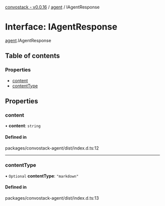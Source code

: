 [convostack - v0.0.16](../README.md) / [agent](../modules/agent.md) / IAgentResponse

# Interface: IAgentResponse

[agent](../modules/agent.md).IAgentResponse

## Table of contents

### Properties

- [content](agent.IAgentResponse.md#content)
- [contentType](agent.IAgentResponse.md#contenttype)

## Properties

### content

• **content**: `string`

#### Defined in

packages/convostack-agent/dist/index.d.ts:12

___

### contentType

• `Optional` **contentType**: ``"markdown"``

#### Defined in

packages/convostack-agent/dist/index.d.ts:13
